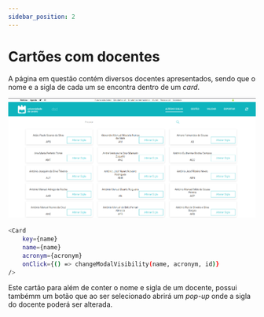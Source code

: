 ```yaml
---
sidebar_position: 2
---
```


# Cartões com docentes

A página em questão contém diversos docentes apresentados, sendo que o nome e a sigla de cada um se encontra dentro de um *card*.

![SearchBar](./alterar-siglas.png)

```bash
<Card
    key={name}
    name={name}
    acronym={acronym}
    onClick={() => changeModalVisibility(name, acronym, id)}
/>
```

Este cartão para além de conter o nome e sigla de um docente, possui tambémm um botão que ao ser selecionado abrirá um *pop-up* onde a sigla do docente poderá ser alterada.